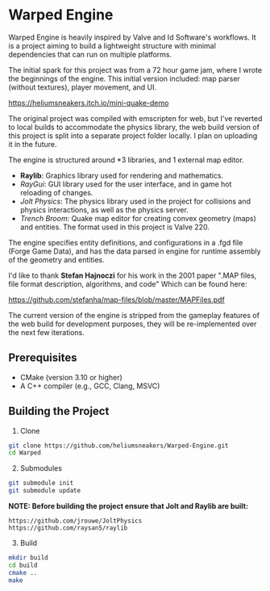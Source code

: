 # Warped Engine
Warped Engine is heavily inspired by Valve and Id Software's workflows. It is a project aiming to build a lightweight structure with minimal dependencies that can run on multiple platforms. 

The initial spark for this project was from a 72 hour game jam, where I wrote the beginnings of the engine. This initial version included: map parser (without textures), player movement, and UI.

https://heliumsneakers.itch.io/mini-quake-demo

The original project was compiled with emscripten for web, but I've reverted to local builds to accommodate the physics library, the web build version of this project is split into a separate project folder locally. I plan on uploading it in the future.

 The engine is structured around *3 libraries, and 1 external map editor.
- **Raylib**: Graphics library used for rendering and mathematics.
- *RayGui*: GUI library used for the user interface, and in game hot reloading of changes.
- *Jolt Physics*: The physics library used in the project for collisions and physics interactions, as well as the physics server.
- *Trench Broom*: Quake map editor for creating convex geometry (maps) and entities. The format used in this project is Valve 220.

The engine specifies entity definitions, and configurations in a .fgd file (Forge Game Data), and has the data parsed in engine for runtime assembly of the geometry and entities.

I'd like to thank **Stefan Hajnoczi** for his work in the 2001 paper ".MAP files, file format description, algorithms, and code" Which can be found here:

 https://github.com/stefanha/map-files/blob/master/MAPFiles.pdf

The current version of the engine is stripped from the gameplay features of the web build for development purposes, they will be re-implemented over the next few iterations.

## Prerequisites

- CMake (version 3.10 or higher)
- A C++ compiler (e.g., GCC, Clang, MSVC)

## Building the Project
1. Clone
``` bash
git clone https://github.com/heliumsneakers/Warped-Engine.git
cd Warped
```
2. Submodules
``` bash
git submodule init
git submodule update
```
**NOTE: Before building the project ensure that Jolt and Raylib are built:**
```
https://github.com/jrouwe/JoltPhysics
https://github.com/raysan5/raylib
```
3. Build
```bash 
mkdir build
cd build
cmake .. 
make
```
